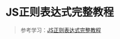 <!--
 * @Date: 2021-04-30 15:46:49
 * @LastEditors: 郑烨锟
 * @LastEditTime: 2021-04-30 15:47:06
 * @tags: 	
 *  - 
-->
# JS正则表达式完整教程


> 参考学习：[JS正则表达式完整教程](https://juejin.cn/post/6844903487155732494#heading-21)
